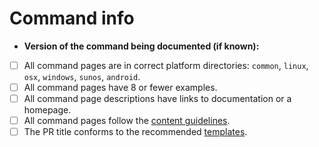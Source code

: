 <!--
Thank you for contributing!
Please fill in the following checklist, removing items that do not apply.
See also https://github.com/tldr-pages/tldr/blob/main/CONTRIBUTING.md
-->

# Command info

- **Version of the command being documented (if known):**  

- [ ] All command pages are in correct platform directories: `common`, `linux`, `osx`, `windows`, `sunos`, `android`.
- [ ] All command pages have 8 or fewer examples.
- [ ] All command page descriptions have links to documentation or a homepage.
- [ ] All command pages follow the [content guidelines](/tldr-pages/tldr/blob/main/CONTRIBUTING.md#guidelines).
- [ ] The PR title conforms to the recommended [templates](/tldr-pages/tldr/blob/main/CONTRIBUTING.md#commit-message).
